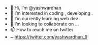 - 👋 Hi, I’m @yashwardhan
- 👀 I’m interested in coding , developing .
- 🌱 I’m currently learning web dev .
- 💞️ I’m looking to collaborate on ...
- 📫 How to reach me on twitter
-   ~ https://twitter.com/yashwardhan_9

<!---
yashwardhan9/yashwardhan9 is a ✨ special ✨ repository because its `README.md` (this file) appears on your GitHub profile.
You can click the Preview link to take a look at your changes.
--->
